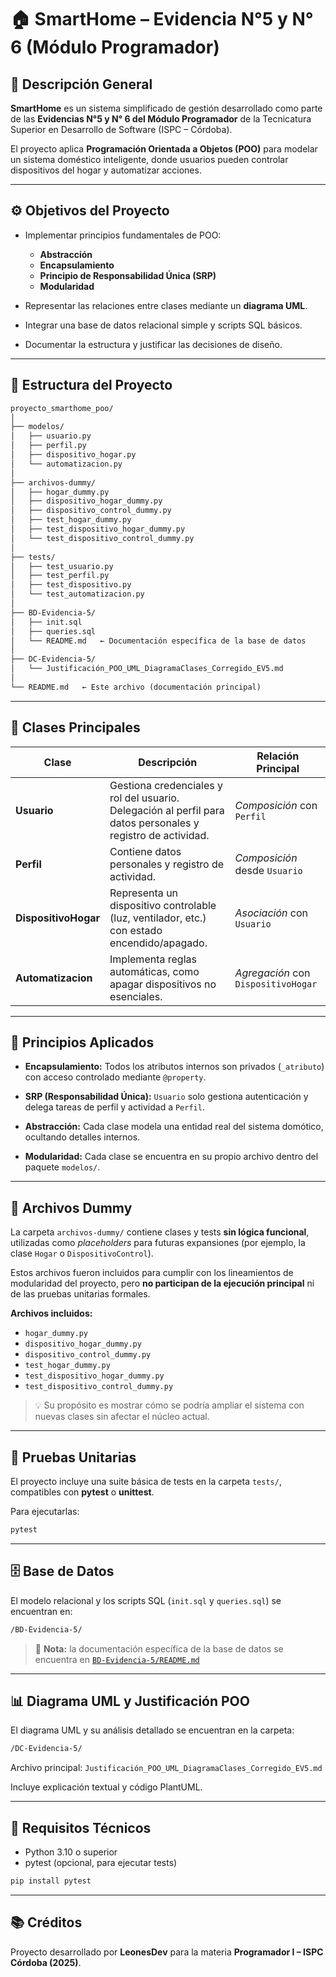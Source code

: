 # 🏠 SmartHome – Evidencia N°5 y N° 6 (Módulo Programador)

## 📘 Descripción General

**SmartHome** es un sistema simplificado de gestión desarrollado como parte de las **Evidencias N°5 y N° 6 del Módulo Programador** de la Tecnicatura Superior en Desarrollo de Software (ISPC – Córdoba).

El proyecto aplica **Programación Orientada a Objetos (POO)** para modelar un sistema doméstico inteligente, donde usuarios pueden controlar dispositivos del hogar y automatizar acciones.

---

## ⚙️ Objetivos del Proyecto

* Implementar principios fundamentales de POO:

  * **Abstracción**
  * **Encapsulamiento**
  * **Principio de Responsabilidad Única (SRP)**
  * **Modularidad**
* Representar las relaciones entre clases mediante un **diagrama UML**.
* Integrar una base de datos relacional simple y scripts SQL básicos.
* Documentar la estructura y justificar las decisiones de diseño.

---

## 🧩 Estructura del Proyecto

```Markdown
proyecto_smarthome_poo/
│
├── modelos/
│   ├── usuario.py
│   ├── perfil.py
│   ├── dispositivo_hogar.py
│   └── automatizacion.py
│
├── archivos-dummy/
│   ├── hogar_dummy.py
│   ├── dispositivo_hogar_dummy.py
│   ├── dispositivo_control_dummy.py
│   ├── test_hogar_dummy.py
│   ├── test_dispositivo_hogar_dummy.py
│   └── test_dispositivo_control_dummy.py
│
├── tests/
│   ├── test_usuario.py
│   ├── test_perfil.py
│   ├── test_dispositivo.py
│   └── test_automatizacion.py
│
├── BD-Evidencia-5/
│   ├── init.sql
│   ├── queries.sql
│   └── README.md   ← Documentación específica de la base de datos
│
├── DC-Evidencia-5/
│   └── Justificación_POO_UML_DiagramaClases_Corregido_EV5.md
│
└── README.md   ← Este archivo (documentación principal)
```

---

## 🧱 Clases Principales

| Clase                | Descripción                                                                                                  | Relación Principal                  |
| -------------------- | ------------------------------------------------------------------------------------------------------------ | ----------------------------------- |
| **Usuario**          | Gestiona credenciales y rol del usuario. Delegación al perfil para datos personales y registro de actividad. | *Composición* con `Perfil`          |
| **Perfil**           | Contiene datos personales y registro de actividad.                                                           | *Composición* desde `Usuario`       |
| **DispositivoHogar** | Representa un dispositivo controlable (luz, ventilador, etc.) con estado encendido/apagado.                  | *Asociación* con `Usuario`          |
| **Automatizacion**   | Implementa reglas automáticas, como apagar dispositivos no esenciales.                                       | *Agregación* con `DispositivoHogar` |

---

## 🧠 Principios Aplicados

* **Encapsulamiento:**
  Todos los atributos internos son privados (`_atributo`) con acceso controlado mediante `@property`.

* **SRP (Responsabilidad Única):**
  `Usuario` solo gestiona autenticación y delega tareas de perfil y actividad a `Perfil`.

* **Abstracción:**
  Cada clase modela una entidad real del sistema domótico, ocultando detalles internos.

* **Modularidad:**
  Cada clase se encuentra en su propio archivo dentro del paquete `modelos/`.

---

## 📂 Archivos Dummy

La carpeta `archivos-dummy/` contiene clases y tests **sin lógica funcional**, utilizadas como *placeholders* para futuras expansiones (por ejemplo, la clase `Hogar` o `DispositivoControl`).

Estos archivos fueron incluidos para cumplir con los lineamientos de modularidad del proyecto, pero **no participan de la ejecución principal** ni de las pruebas unitarias formales.

**Archivos incluidos:**

* `hogar_dummy.py`
* `dispositivo_hogar_dummy.py`
* `dispositivo_control_dummy.py`
* `test_hogar_dummy.py`
* `test_dispositivo_hogar_dummy.py`
* `test_dispositivo_control_dummy.py`

> 💡 Su propósito es mostrar cómo se podría ampliar el sistema con nuevas clases sin afectar el núcleo actual.

---

## 🧪 Pruebas Unitarias

El proyecto incluye una suite básica de tests en la carpeta `tests/`, compatibles con **pytest** o **unittest**.

Para ejecutarlas:

```bash
pytest
```

---

## 🗄️ Base de Datos

El modelo relacional y los scripts SQL (`init.sql` y `queries.sql`) se encuentran en:

```Markdown
/BD-Evidencia-5/
```

> 📄 **Nota:** la documentación específica de la base de datos se encuentra en
> [`BD-Evidencia-5/README.md`](./BD-Evidencia-5/README.md)

---

## 📊 Diagrama UML y Justificación POO

El diagrama UML y su análisis detallado se encuentran en la carpeta:

```Markdown
/DC-Evidencia-5/
```

Archivo principal:
`Justificación_POO_UML_DiagramaClases_Corregido_EV5.md`

Incluye explicación textual y código PlantUML.

---

## 🧰 Requisitos Técnicos

* Python 3.10 o superior
* pytest (opcional, para ejecutar tests)

```bash
pip install pytest
```

---

## 📚 Créditos

Proyecto desarrollado por **LeonesDev**
para la materia **Programador I – ISPC Córdoba (2025)**.
